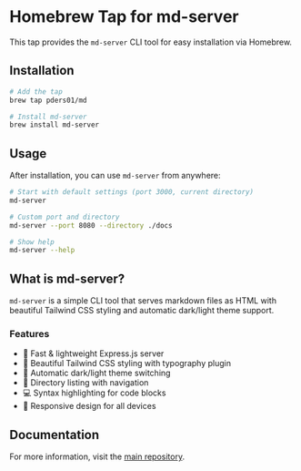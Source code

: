 # Homebrew Tap for md-server

This tap provides the `md-server` CLI tool for easy installation via Homebrew.

## Installation

```bash
# Add the tap
brew tap pders01/md

# Install md-server
brew install md-server
```

## Usage

After installation, you can use `md-server` from anywhere:

```bash
# Start with default settings (port 3000, current directory)
md-server

# Custom port and directory
md-server --port 8080 --directory ./docs

# Show help
md-server --help
```

## What is md-server?

`md-server` is a simple CLI tool that serves markdown files as HTML with beautiful Tailwind CSS styling and automatic dark/light theme support.

### Features

- 🚀 Fast & lightweight Express.js server
- 🎨 Beautiful Tailwind CSS styling with typography plugin
- 🌙 Automatic dark/light theme switching
- 📁 Directory listing with navigation
- 💻 Syntax highlighting for code blocks
- 📱 Responsive design for all devices

## Documentation

For more information, visit the [main repository](https://github.com/pders01/md). 